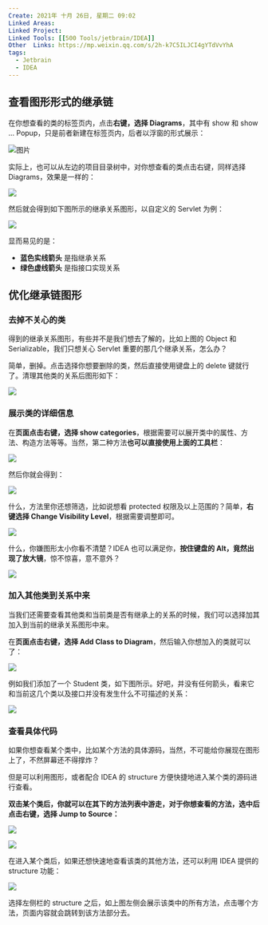 ```yaml
---
Create: 2021年 十月 26日, 星期二 09:02
Linked Areas: 
Linked Project:
Linked Tools: [[500 Tools/jetbrain/IDEA]]
Other  Links: https://mp.weixin.qq.com/s/2h-k7C5ILJCI4gYTdVvYhA
tags: 
  - Jetbrain
  - IDEA
---
```






## 查看图形形式的继承链
在你想查看的类的标签页内，点击**右键，选择 Diagrams**，其中有 show 和 show ... Popup，只是前者新建在标签页内，后者以浮窗的形式展示：

![图片](https://images-1257755739.cos.ap-guangzhou.myqcloud.com/hexo/posts/IDEA%20%20%E7%9C%8B%E6%BA%90%E7%A0%81/640)

实际上，也可以从左边的项目目录树中，对你想查看的类点击右键，同样选择 Diagrams，效果是一样的：

![](https://images-1257755739.cos.ap-guangzhou.myqcloud.com/hexo/posts/IDEA%20%20%E7%9C%8B%E6%BA%90%E7%A0%81/640-20211026091051355)

然后就会得到如下图所示的继承关系图形，以自定义的 Servlet 为例：

![](https://images-1257755739.cos.ap-guangzhou.myqcloud.com/hexo/posts/IDEA%20%20%E7%9C%8B%E6%BA%90%E7%A0%81/640-20211026091114666)

显而易见的是：

- **蓝色实线箭头** 是指继承关系
- **绿色虚线箭头** 是指接口实现关系



## 优化继承链图形

### 去掉不关心的类

得到的继承关系图形，有些并不是我们想去了解的，比如上图的 Object 和 Serializable，我们只想关心 Servlet 重要的那几个继承关系，怎么办？

简单，删掉。点击选择你想要删除的类，然后直接使用键盘上的 delete 键就行了。清理其他类的关系后图形如下：

![](https://images-1257755739.cos.ap-guangzhou.myqcloud.com/hexo/posts/IDEA%20%20%E7%9C%8B%E6%BA%90%E7%A0%81/640-20211026091234960)



### 展示类的详细信息

在**页面点击右键，选择 show categories**，根据需要可以展开类中的属性、方法、构造方法等等。当然，第二种方法**也可以直接使用上面的工具栏**：

![](https://images-1257755739.cos.ap-guangzhou.myqcloud.com/hexo/posts/IDEA%20%20%E7%9C%8B%E6%BA%90%E7%A0%81/640-20211026091502819)

然后你就会得到：

![](https://images-1257755739.cos.ap-guangzhou.myqcloud.com/hexo/posts/IDEA%20%20%E7%9C%8B%E6%BA%90%E7%A0%81/640-20211026091525332)

什么，方法里你还想筛选，比如说想看 protected 权限及以上范围的？简单，**右键选择 Change Visibility Level**，根据需要调整即可。

![](https://images-1257755739.cos.ap-guangzhou.myqcloud.com/hexo/posts/IDEA%20%20%E7%9C%8B%E6%BA%90%E7%A0%81/640-20211026091551716)

什么，你嫌图形太小你看不清楚？IDEA 也可以满足你，**按住键盘的 Alt，竟然出现了放大镜**，惊不惊喜，意不意外？

![](https://images-1257755739.cos.ap-guangzhou.myqcloud.com/hexo/posts/IDEA%20%20%E7%9C%8B%E6%BA%90%E7%A0%81/640-20211026091638777)

### 加入其他类到关系中来

当我们还需要查看其他类和当前类是否有继承上的关系的时候，我们可以选择加其加入到当前的继承关系图形中来。

在**页面点击右键，选择 Add Class to Diagram**，然后输入你想加入的类就可以了：

![](https://images-1257755739.cos.ap-guangzhou.myqcloud.com/hexo/posts/IDEA%20%20%E7%9C%8B%E6%BA%90%E7%A0%81/640-20211026091723452)

例如我们添加了一个 Student 类，如下图所示。好吧，并没有任何箭头，看来它和当前这几个类以及接口并没有发生什么不可描述的关系：

![](https://images-1257755739.cos.ap-guangzhou.myqcloud.com/hexo/posts/IDEA%20%20%E7%9C%8B%E6%BA%90%E7%A0%81/640-20211026091748816)

### 查看具体代码

如果你想查看某个类中，比如某个方法的具体源码，当然，不可能给你展现在图形上了，不然屏幕还不得撑炸？

但是可以利用图形，或者配合 IDEA 的 structure 方便快捷地进入某个类的源码进行查看。

**双击某个类后，你就可以在其下的方法列表中游走，对于你想查看的方法，选中后点击右键，选择 Jump to Source：**

![](https://images-1257755739.cos.ap-guangzhou.myqcloud.com/hexo/posts/IDEA%20%20%E7%9C%8B%E6%BA%90%E7%A0%81/640-20211026092046823)

![](https://images-1257755739.cos.ap-guangzhou.myqcloud.com/hexo/posts/IDEA%20%20%E7%9C%8B%E6%BA%90%E7%A0%81/640-20211026092059233)

在进入某个类后，如果还想快速地查看该类的其他方法，还可以利用 IDEA 提供的 structure 功能：

![](https://images-1257755739.cos.ap-guangzhou.myqcloud.com/hexo/posts/IDEA%20%20%E7%9C%8B%E6%BA%90%E7%A0%81/640-20211026092122439)

选择左侧栏的 structure 之后，如上图左侧会展示该类中的所有方法，点击哪个方法，页面内容就会跳转到该方法部分去。
